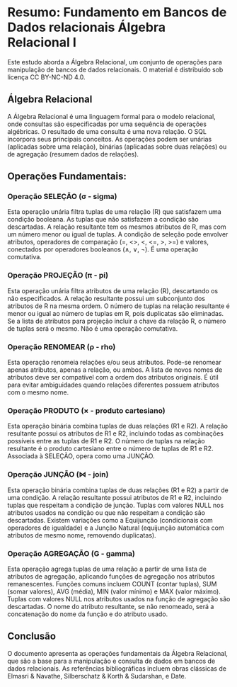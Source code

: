 # Resumo: Fundamento em Bancos de Dados relacionais Álgebra Relacional I

Este estudo aborda a Álgebra Relacional, um conjunto de operações para manipulação de bancos de dados relacionais. O material é distribuído sob licença CC BY-NC-ND 4.0.

## Álgebra Relacional

A Álgebra Relacional é uma linguagem formal para o modelo relacional, onde consultas são especificadas por uma sequência de operações algébricas. O resultado de uma consulta é uma nova relação. O SQL incorpora seus principais conceitos. As operações podem ser unárias (aplicadas sobre uma relação), binárias (aplicadas sobre duas relações) ou de agregação (resumem dados de relações).

## Operações Fundamentais:




### Operação SELEÇÃO (σ - sigma)

Esta operação unária filtra tuplas de uma relação (R) que satisfazem uma condição booleana. As tuplas que não satisfazem a condição são descartadas. A relação resultante tem os mesmos atributos de R, mas com um número menor ou igual de tuplas. A condição de seleção pode envolver atributos, operadores de comparação (=, <>, <, <=, >, >=) e valores, conectados por operadores booleanos (∧, ∨, ¬). É uma operação comutativa.




### Operação PROJEÇÃO (π - pi)

Esta operação unária filtra atributos de uma relação (R), descartando os não especificados. A relação resultante possui um subconjunto dos atributos de R na mesma ordem. O número de tuplas na relação resultante é menor ou igual ao número de tuplas em R, pois duplicatas são eliminadas. Se a lista de atributos para projeção incluir a chave da relação R, o número de tuplas será o mesmo. Não é uma operação comutativa.




### Operação RENOMEAR (ρ - rho)

Esta operação renomeia relações e/ou seus atributos. Pode-se renomear apenas atributos, apenas a relação, ou ambos. A lista de novos nomes de atributos deve ser compatível com a ordem dos atributos originais. É útil para evitar ambiguidades quando relações diferentes possuem atributos com o mesmo nome.




### Operação PRODUTO (× - produto cartesiano)

Esta operação binária combina tuplas de duas relações (R1 e R2). A relação resultante possui os atributos de R1 e R2, incluindo todas as combinações possíveis entre as tuplas de R1 e R2. O número de tuplas na relação resultante é o produto cartesiano entre o número de tuplas de R1 e R2. Associada à SELEÇÃO, opera como uma JUNÇÃO.




### Operação JUNÇÃO (⋈ - join)

Esta operação binária combina tuplas de duas relações (R1 e R2) a partir de uma condição. A relação resultante possui atributos de R1 e R2, incluindo tuplas que respeitam a condição de junção. Tuplas com valores NULL nos atributos usados na condição ou que não respeitam a condição são descartadas. Existem variações como a Equijunção (condicionais com operadores de igualdade) e a Junção Natural (equijunção automática com atributos de mesmo nome, removendo duplicatas).




### Operação AGREGAÇÃO (G - gamma)

Esta operação agrega tuplas de uma relação a partir de uma lista de atributos de agregação, aplicando funções de agregação nos atributos remanescentes. Funções comuns incluem COUNT (contar tuplas), SUM (somar valores), AVG (média), MIN (valor mínimo) e MAX (valor máximo). Tuplas com valores NULL nos atributos usados na função de agregação são descartadas. O nome do atributo resultante, se não renomeado, será a concatenação do nome da função e do atributo usado.

## Conclusão

O documento apresenta as operações fundamentais da Álgebra Relacional, que são a base para a manipulação e consulta de dados em bancos de dados relacionais. As referências bibliográficas incluem obras clássicas de Elmasri & Navathe, Silberschatz & Korth & Sudarshan, e Date.


